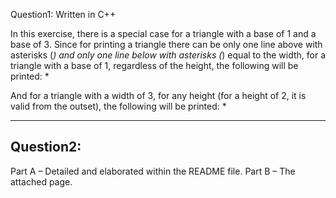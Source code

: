 Question1: Written in C++

In this exercise, there is a special case for a triangle with a base of 1 and a base of 3. Since for printing a triangle there can be only one line above with asterisks (*) and only one line below with asterisks (*) equal to the width, for a triangle with a base of 1, regardless of the height, the following will be printed:
*

And for a triangle with a width of 3, for any height (for a height of 2, it is valid from the outset), the following will be printed:
  *
* * *

## Question2:

Part A – Detailed and elaborated within the README file.
Part B – The attached page.

